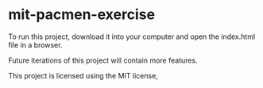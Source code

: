 # mit-pacmen-exercise



To run this project, download it into your computer and open the index.html file in a browser.

Future iterations of this project will contain more features.

This project is licensed using the MIT license,

